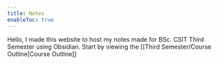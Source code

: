 ```yaml
---
title: Notes
enableToc: true
---
```

Hello, I made this website to host my notes made for BSc. CSIT Third Semester using Obsidian.
Start by viewing the [[Third Semester/Course Outline|Course Outline]]

